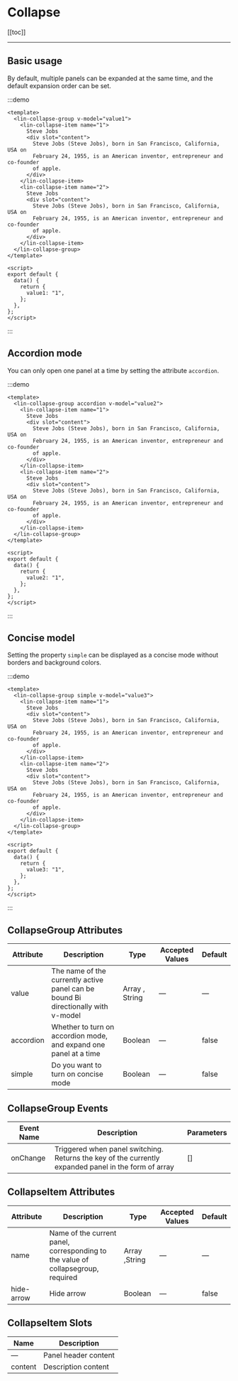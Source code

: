# Collapse

[[toc]]

---

## Basic usage

By default, multiple panels can be expanded at the same time, and the default expansion order can be set.

:::demo

```vue
<template>
  <lin-collapse-group v-model="value1">
    <lin-collapse-item name="1">
      Steve Jobs
      <div slot="content">
        Steve Jobs (Steve Jobs), born in San Francisco, California, USA on
        February 24, 1955, is an American inventor, entrepreneur and co-founder
        of apple.
      </div>
    </lin-collapse-item>
    <lin-collapse-item name="2">
      Steve Jobs
      <div slot="content">
        Steve Jobs (Steve Jobs), born in San Francisco, California, USA on
        February 24, 1955, is an American inventor, entrepreneur and co-founder
        of apple.
      </div>
    </lin-collapse-item>
  </lin-collapse-group>
</template>

<script>
export default {
  data() {
    return {
      value1: "1",
    };
  },
};
</script>
```

:::

## Accordion mode

You can only open one panel at a time by setting the attribute `accordion`.

:::demo

```vue
<template>
  <lin-collapse-group accordion v-model="value2">
    <lin-collapse-item name="1">
      Steve Jobs
      <div slot="content">
        Steve Jobs (Steve Jobs), born in San Francisco, California, USA on
        February 24, 1955, is an American inventor, entrepreneur and co-founder
        of apple.
      </div>
    </lin-collapse-item>
    <lin-collapse-item name="2">
      Steve Jobs
      <div slot="content">
        Steve Jobs (Steve Jobs), born in San Francisco, California, USA on
        February 24, 1955, is an American inventor, entrepreneur and co-founder
        of apple.
      </div>
    </lin-collapse-item>
  </lin-collapse-group>
</template>

<script>
export default {
  data() {
    return {
      value2: "1",
    };
  },
};
</script>
```

:::

## Concise model

Setting the property `simple` can be displayed as a concise mode without borders and background colors.

:::demo

```vue
<template>
  <lin-collapse-group simple v-model="value3">
    <lin-collapse-item name="1">
      Steve Jobs
      <div slot="content">
        Steve Jobs (Steve Jobs), born in San Francisco, California, USA on
        February 24, 1955, is an American inventor, entrepreneur and co-founder
        of apple.
      </div>
    </lin-collapse-item>
    <lin-collapse-item name="2">
      Steve Jobs
      <div slot="content">
        Steve Jobs (Steve Jobs), born in San Francisco, California, USA on
        February 24, 1955, is an American inventor, entrepreneur and co-founder
        of apple.
      </div>
    </lin-collapse-item>
  </lin-collapse-group>
</template>

<script>
export default {
  data() {
    return {
      value3: "1",
    };
  },
};
</script>
```

:::

## CollapseGroup Attributes

| Attribute | Description                                                                       | Type            | Accepted Values | Default |
| --------- | --------------------------------------------------------------------------------- | --------------- | --------------- | ------- |
| value     | The name of the currently active panel can be bound Bi directionally with v-model | Array , String | —               | —       |
| accordion | Whether to turn on accordion mode, and expand one panel at a time                 | Boolean         | —               | false   |
| simple    | Do you want to turn on concise mode                                               | Boolean         | —               | false   |

## CollapseGroup Events

| Event Name | Description                                                                                          | Parameters |
| ---------- | ---------------------------------------------------------------------------------------------------- | ---------- |
| onChange   | Triggered when panel switching. Returns the key of the currently expanded panel in the form of array | []         |

## CollapseItem Attributes

| Attribute  | Description                                                                      | Type           | Accepted Values | Default |
| ---------- | -------------------------------------------------------------------------------- | -------------- | --------------- | ------- |
| name       | Name of the current panel, corresponding to the value of collapsegroup, required | Array ,String | —               | —       |
| hide-arrow | Hide arrow                                                                       | Boolean        | —               | false   |

## CollapseItem Slots

| Name    | Description          |
| ------- | -------------------- |
| —       | Panel header content |
| content | Description content  |
